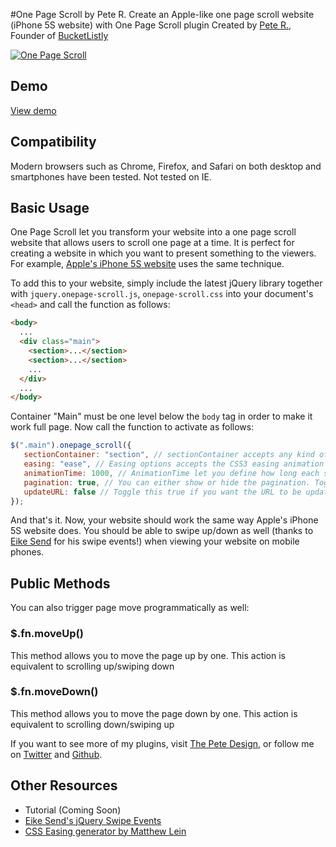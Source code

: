 #One Page Scroll by Pete R.
Create an Apple-like one page scroll website (iPhone 5S website) with One Page Scroll plugin
Created by [Pete R.](http://www.thepetedesign.com), Founder of [BucketListly](http://www.bucketlistly.com)

[![One Page Scroll](http://www.thepetedesign.com/images/onepage_scroll_image.png "One Page Scroll")](http://www.thepetedesign.com/demos/onepage_scroll_demo.html)

## Demo
[View demo](http://www.thepetedesign.com/demos/onepage_scroll_demo.html)

## Compatibility
Modern browsers such as Chrome, Firefox, and Safari on both desktop and smartphones have been tested. Not tested on IE.

## Basic Usage
One Page Scroll let you transform your website into a one page scroll website that allows users to scroll one page at a time. It is perfect for creating a website in which you want to present something to the viewers. For example, [Apple's iPhone 5S website](http://www.apple.com/iphone-5s/) uses the same technique.


To add this to your website, simply include the latest jQuery library together with `jquery.onepage-scroll.js`, `onepage-scroll.css` into your document's `<head>` and call the function as follows:

````html
<body>
  ...
  <div class="main">
    <section>...</section>
    <section>...</section>
    ...
  </div>
  ...
</body>
````
Container "Main" must be one level below the `body` tag in order to make it work full page. Now call the function to activate as follows:
 
````javascript
$(".main").onepage_scroll({
   sectionContainer: "section", // sectionContainer accepts any kind of selector in case you don't want to use section
   easing: "ease", // Easing options accepts the CSS3 easing animation such "ease", "linear", "ease-in", "ease-out", "ease-in-out", or even cubic bezier value such as "cubic-bezier(0.175, 0.885, 0.420, 1.310)"
   animationTime: 1000, // AnimationTime let you define how long each section takes to animate
   pagination: true, // You can either show or hide the pagination. Toggle true for show, false for hide.
   updateURL: false // Toggle this true if you want the URL to be updated automatically when the user scroll to each page.
});
````
And that's it. Now, your website should work the same way Apple's iPhone 5S website does. You should be able to swipe up/down as well (thanks to [Eike Send](https://github.com/eikes) for his swipe events!) when viewing your website on mobile phones.

## Public Methods
You can also trigger page move programmatically as well:

### $.fn.moveUp()
This method allows you to move the page up by one. This action is equivalent to scrolling up/swiping down

### $.fn.moveDown()
This method allows you to move the page down by one. This action is equivalent to scrolling down/swiping up

If you want to see more of my plugins, visit [The Pete Design](http://www.thepetedesign.com/#design), or follow me on [Twitter](http://www.twitter.com/peachananr) and [Github](http://www.github.com/peachananr).

## Other Resources
- Tutorial (Coming Soon)
- [Eike Send's jQuery Swipe Events](https://github.com/eikes/jquery.swipe-events.js)
- [CSS Easing generator by Matthew Lein](http://matthewlein.com/ceaser/)